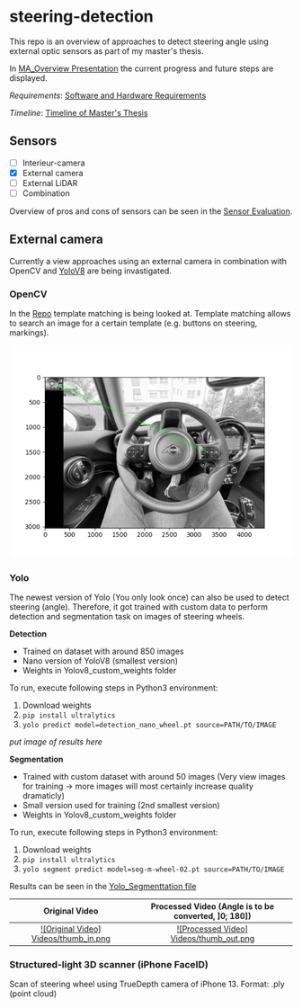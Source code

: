 # steering-detection
This repo is an overview of approaches to detect steering angle using external optic sensors as part of my master's thesis.

In [MA_Overview Presentation](MA_Overview_23_11_06.pptx) the current progress and future steps are displayed.

*Requirements*:  [Software and Hardware Requirements](RequirementsSWHW.pdf) 

*Timeline*:  [Timeline of Master's Thesis](Timeline_MA.pdf)

## Sensors
- [ ] Interieur-camera
- [x] External camera
- [ ] External LiDAR
- [ ] Combination

Overview of pros and cons of sensors can be seen in the [Sensor Evaluation](SensorEvaluationMindMap.pdf).

## External camera
Currently a view approaches using an external camera in combination with OpenCV and [YoloV8](https://github.com/ultralytics/ultralytics.git) are being invastigated.

### OpenCV
In the [Repo](https://github.com/jubo99/steering-detection-frontal.git) template matching is being looked at. Template matching allows to search an image for a certain template (e.g. buttons on steering, markings).

![Template matched on image](TemplateMatching/template_match1.png)

### Yolo
The newest version of Yolo (You only look once) can also be used to detect steering (angle). Therefore, it got trained with custom data to perform detection and segmentation task on images of steering wheels.

**Detection**
- Trained on dataset with around 850 images
- Nano version of YoloV8 (smallest version)
- Weights in Yolov8_custom_weights folder

To run, execute following steps in Python3 environment:
1. Download weights
2. `pip install ultralytics`
3. `yolo predict model=detection_nano_wheel.pt source=PATH/TO/IMAGE`

*put image of results here*

**Segmentation**
- Trained with custom dataset with around 50 images (Very view images for training -> more images will most certainly increase quality dramaticly)
- Small version used for training (2nd smallest version)
- Weights in Yolov8_custom_weights folder

To run, execute following steps in Python3 environment:
1. Download weights
2. `pip install ultralytics`
3. `yolo segment predict model=seg-m-wheel-02.pt source=PATH/TO/IMAGE`

Results can be seen in the [Yolo_Segmenttation file](Yolo_Segmentation.pdf)

Original Video             |  Processed Video (Angle is to be converted, ]0; 180])
:-------------------------:|:-------------------------:
[![Original Video] Videos/thumb_in.png](Videos/inpy.mp4)  |  [![Processed Video] Videos/thumb_out.png](Videos/outpy.mp4)

### Structured-light 3D scanner (iPhone FaceID)

Scan of steering wheel using TrueDepth camera of iPhone 13.
Format: .ply (point cloud)


